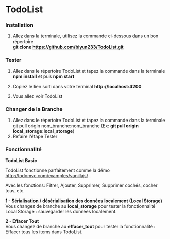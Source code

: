 # TodoList


### Installation
1. Allez dans la terminale, utilisez la commande ci-dessous dans un bon répertoire  
**git clone https://github.com/biyun233/TodoList.git**

### Tester
1. Allez dans le répertoire TodoList et tapez la commande dans la terminale  
**npm install**
et puis
**npm start**

2. Copiez le lien sorti dans votre terminal
**http://localhost:4200**

3. Vous allez voir TodoList

### Changer de la Branche
1. Allez dans le répertoire TodoList et tapez la commande dans la terminale  
git pull origin nom_branche:nom_branche
(Ex: **git pull origin local_storage:local_storage**)
2. Refaire l'étape Tester


### Fonctionnalité

**TodoList Basic**

TodoList fonctionne parfaitement comme la démo http://todomvc.com/examples/vanillajs/ .

Avec les fonctions: Filtrer, Ajouter, Supprimer, Supprimer cochés, cocher tous, etc.

**1 - Sérialisation / désérialisation des données localement (Local Storage)**  
Vous changez de branche au **local_storage** pour tester la fonctionnalité Local Storage : sauvegarder les données localement.

**2 - Effacer Tout**  
Vous changez de branche au **effacer_tout** pour tester la fonctionnalité  : Effacer tous les items dans TodoList.






